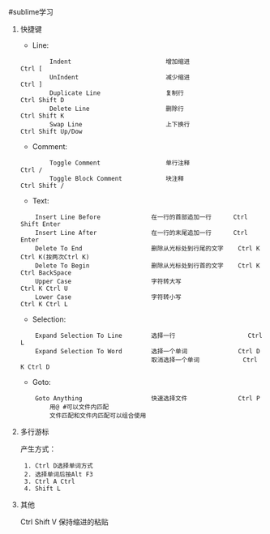 #sublime学习

1. 快捷键
	* Line:
    ```
            Indent                          增加缩进                    Ctrl [  
            UnIndent                        减少缩进                    Ctrl ]
            Duplicate Line                  复制行                     Ctrl Shift D
            Delete Line                     删除行                     Ctrl Shift K
            Swap Line                       上下换行                    Ctrl Shift Up/Dow
    ```
	* Comment:
    ```
            Toggle Comment                  单行注释                    Ctrl /
            Toggle Block Comment            块注释                     Ctrl Shift /
    ```

	* Text:
    ```
        Insert Line Before              在一行的首部追加一行      Ctrl Shift Enter
        Insert Line After               在一行的末尾追加一行      Ctrl Enter
        Delete To End                   删除从光标处到行尾的文字    Ctrl K Ctrl K(按两次Ctrl K)
        Delete To Begin                 删除从光标处到行首的文字    Ctrl K Ctrl BackSpace
        Upper Case                      字符转大写                   Ctrl K Ctrl U
        Lower Case                      字符转小写                   Ctrl K Ctrl L
    ```
	
    * Selection:
    ```
        Expand Selection To Line        选择一行                    Ctrl L
        Expand Selection To Word        选择一个单词              Ctrl D
                                        取消选择一个单词            Ctrl K Ctrl D
    ```

	* Goto:
    ```
        Goto Anything                   快速选择文件              Ctrl P
            用@ #可以文件内匹配
            文件匹配和文件内匹配可以组合使用
    ```

2. 多行游标
    
	产生方式：

		1. Ctrl D选择单词方式
		2. 选择单词后按Alt F3
		3. Ctrl A Ctrl
        4. Shift L

3. 其他

    Ctrl Shift V 保持缩进的粘贴